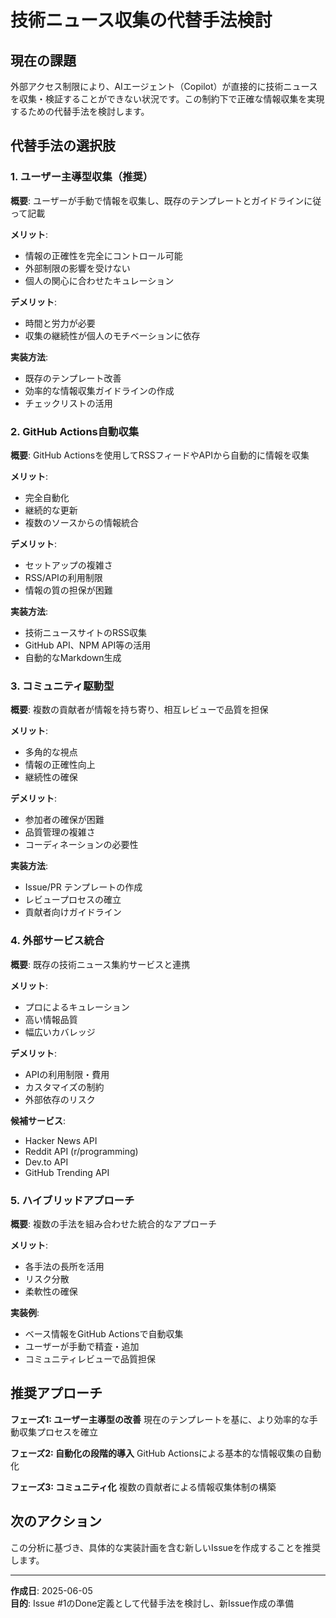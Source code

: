 # 技術ニュース収集の代替手法検討

## 現在の課題

外部アクセス制限により、AIエージェント（Copilot）が直接的に技術ニュースを収集・検証することができない状況です。この制約下で正確な情報収集を実現するための代替手法を検討します。

## 代替手法の選択肢

### 1. ユーザー主導型収集（推奨）
**概要**: ユーザーが手動で情報を収集し、既存のテンプレートとガイドラインに従って記載

**メリット**:
- 情報の正確性を完全にコントロール可能
- 外部制限の影響を受けない
- 個人の関心に合わせたキュレーション

**デメリット**:
- 時間と労力が必要
- 収集の継続性が個人のモチベーションに依存

**実装方法**:
- 既存のテンプレート改善
- 効率的な情報収集ガイドラインの作成
- チェックリストの活用

### 2. GitHub Actions自動収集
**概要**: GitHub Actionsを使用してRSSフィードやAPIから自動的に情報を収集

**メリット**:
- 完全自動化
- 継続的な更新
- 複数のソースからの情報統合

**デメリット**:
- セットアップの複雑さ
- RSS/APIの利用制限
- 情報の質の担保が困難

**実装方法**:
- 技術ニュースサイトのRSS収集
- GitHub API、NPM API等の活用
- 自動的なMarkdown生成

### 3. コミュニティ駆動型
**概要**: 複数の貢献者が情報を持ち寄り、相互レビューで品質を担保

**メリット**:
- 多角的な視点
- 情報の正確性向上
- 継続性の確保

**デメリット**:
- 参加者の確保が困難
- 品質管理の複雑さ
- コーディネーションの必要性

**実装方法**:
- Issue/PR テンプレートの作成
- レビュープロセスの確立
- 貢献者向けガイドライン

### 4. 外部サービス統合
**概要**: 既存の技術ニュース集約サービスと連携

**メリット**:
- プロによるキュレーション
- 高い情報品質
- 幅広いカバレッジ

**デメリット**:
- APIの利用制限・費用
- カスタマイズの制約
- 外部依存のリスク

**候補サービス**:
- Hacker News API
- Reddit API (r/programming)
- Dev.to API
- GitHub Trending API

### 5. ハイブリッドアプローチ
**概要**: 複数の手法を組み合わせた統合的なアプローチ

**メリット**:
- 各手法の長所を活用
- リスク分散
- 柔軟性の確保

**実装例**:
- ベース情報をGitHub Actionsで自動収集
- ユーザーが手動で精査・追加
- コミュニティレビューで品質担保

## 推奨アプローチ

**フェーズ1: ユーザー主導型の改善**
現在のテンプレートを基に、より効率的な手動収集プロセスを確立

**フェーズ2: 自動化の段階的導入**
GitHub Actionsによる基本的な情報収集の自動化

**フェーズ3: コミュニティ化**
複数の貢献者による情報収集体制の構築

## 次のアクション

この分析に基づき、具体的な実装計画を含む新しいIssueを作成することを推奨します。

---

**作成日**: 2025-06-05  
**目的**: Issue #1のDone定義として代替手法を検討し、新Issue作成の準備